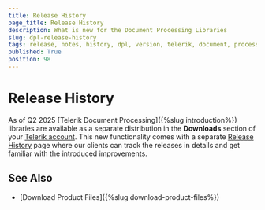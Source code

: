 ```yaml
---
title: Release History
page_title: Release History
description: What is new for the Document Processing Libraries
slug: dpl-release-history
tags: release, notes, history, dpl, version, telerik, document, processing, library, libraries
published: True
position: 98
---
```


# Release History

As of Q2 2025 [Telerik Document Processing]({%slug introduction%}) libraries are available as a separate distribution in the **Downloads** section of your [Telerik account](https://www.telerik.com/account/). This new functionality comes with a separate 
[Release History](https://www.telerik.com/support/whats-new/telerik-document-processing/release-history) page where our clients can track the releases in details and get familiar with the introduced improvements.

## See Also

* [Download Product Files]({%slug download-product-files%})
